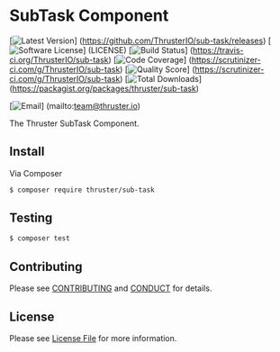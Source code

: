 # SubTask Component

[![Latest Version](https://img.shields.io/github/release/ThrusterIO/sub-task.svg?style=flat-square)]
(https://github.com/ThrusterIO/sub-task/releases)
[![Software License](https://img.shields.io/badge/license-MIT-brightgreen.svg?style=flat-square)]
(LICENSE)
[![Build Status](https://img.shields.io/travis/ThrusterIO/sub-task.svg?style=flat-square)]
(https://travis-ci.org/ThrusterIO/sub-task)
[![Code Coverage](https://img.shields.io/scrutinizer/coverage/g/ThrusterIO/sub-task.svg?style=flat-square)]
(https://scrutinizer-ci.com/g/ThrusterIO/sub-task)
[![Quality Score](https://img.shields.io/scrutinizer/g/ThrusterIO/sub-task.svg?style=flat-square)]
(https://scrutinizer-ci.com/g/ThrusterIO/sub-task)
[![Total Downloads](https://img.shields.io/packagist/dt/thruster/sub-task.svg?style=flat-square)]
(https://packagist.org/packages/thruster/sub-task)

[![Email](https://img.shields.io/badge/email-team@thruster.io-blue.svg?style=flat-square)]
(mailto:team@thruster.io)

The Thruster SubTask Component.


## Install

Via Composer

``` bash
$ composer require thruster/sub-task
```


## Testing

``` bash
$ composer test
```


## Contributing

Please see [CONTRIBUTING](CONTRIBUTING.md) and [CONDUCT](CONDUCT.md) for details.


## License

Please see [License File](LICENSE) for more information.
